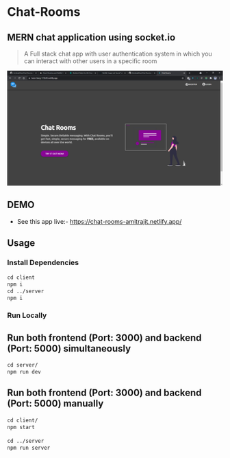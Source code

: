 # Chat-Rooms

## MERN chat application using socket.io

> A Full stack chat app with user authentication system in which you can interact with other users in a specific room

![screenshot](https://github.com/AmitrajitDas/Chat-Rooms/blob/main/client/src/assets/screenshot.png)

## DEMO

- See this app live:- https://chat-rooms-amitrajit.netlify.app/

## Usage

### Install Dependencies

```
cd client
npm i
cd ../server
npm i
```

### Run Locally

## Run both frontend (Port: 3000) and backend (Port: 5000) simultaneously

```
cd server/
npm run dev
```

## Run both frontend (Port: 3000) and backend (Port: 5000) manually

```
cd client/
npm start

cd ../server
npm run server
```
